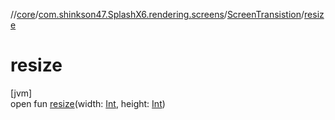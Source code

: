 //[core](../../../index.md)/[com.shinkson47.SplashX6.rendering.screens](../index.md)/[ScreenTransistion](index.md)/[resize](resize.md)

# resize

[jvm]\
open fun [resize](resize.md)(width: [Int](https://kotlinlang.org/api/latest/jvm/stdlib/kotlin/-int/index.html), height: [Int](https://kotlinlang.org/api/latest/jvm/stdlib/kotlin/-int/index.html))
